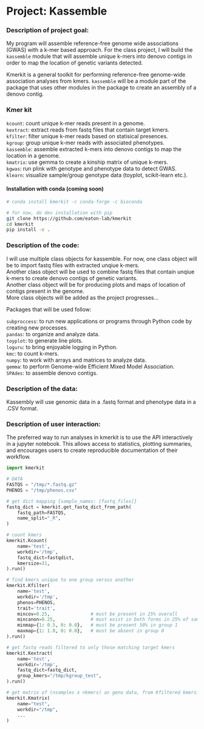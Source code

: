 # Project: Kassemble 

### Description of project goal:
My program will assemble reference-free genome wide associations (GWAS) with a k-mer based approach. For the class project, I will build the `kassemble` module that will assemble unique k-mers into denovo contigs in order to map the location of genetic variants detected.  

Kmerkit is a general toolkit for performing reference-free genome-wide association analyses from kmers. `kassemble` will be a module part of the package that uses other modules in the package to create an assembly of a denovo contig. 

### Kmer kit
`kcount`: count unique k-mer reads present in a genome.\
`kextract`: extract reads from fastq files that contain target kmers.\
`kfilter`: filter unique k-mer reads based on statisical presences.\
`kgroup`: group unique k-mer reads with associated phenotypes.\
`kassemble`: assemble extracted k-mers into denovo contigs to map the location in a genome.\
`kmatrix`: use gemma to create a kinship matrix of unique k-mers.\
`kgwas`: run plink with genotype and phenotype data to detect GWAS.\
`klearn`: visualize sample/group genotype data (toyplot, scikit-learn etc.).

#### Installation with conda (coming soon)
```bash
# conda install kmerkit -c conda-forge -c bioconda

# for now, do dev installation with pip
git clone https://github.com/eaton-lab/kmerkit
cd kmerkit
pip install -e .
```

### Description of the code:
  
I will use multiple class objects for kassemble. For now, one class object will be to import fastq files with extracted unqiue k-mers.\
Another class object will be used to combine fastq files that contain unqiue k-mers to create denovo contigs of genetic variants.\
Another class object will be for producing plots and maps of location of contigs present in the genome.\
More class objects will be added as the project progresses...

Packages that will be used follow: 

`subproccess`: to run new applications or programs through Python code by creating new processes.\
`pandas`: to organize and analyze data.\
`toyplot`: to generate line plots.\
`loguru`: to bring enjoyable logging in Python.\
`kmc`: to count k-mers.\
`numpy`: to work with arrays and matrices to analyze data.\
`gemma`: to perform Genome-wide Efficient Mixed Model Association.\
`SPAdes`: to assemble denovo contigs. 

### Description of the data:
Kassembly will use genomic data in a .fastq format and phenotype data in a .CSV format. 

### Description of user interaction:
The preferred way to run analyses in kmerkit is to use the API interactively in a jupyter notebook. This allows access to statistics, plotting summaries, and encourages users to create reproducible documentation of their workflow.

```python
import kmerkit  

# DATA
FASTQS = "/tmp/*.fastq.gz"
PHENOS = "/tmp/phenos.csv"

# get dict mapping {sample_names: [fastq_files]}
fastq_dict = kmerkit.get_fastq_dict_from_path(
    fastq_path=FASTQS, 
    name_split="_R",
)

# count kmers
kmerkit.Kcount(
    name='test', 
    workdir='/tmp', 
    fastq_dict=fastqdict,
    kmersize=31,
).run()

# find kmers unique to one group versus another
kmerkit.Kfilter(
    name='test', 
    workdir='/tmp', 
    phenos=PHENOS,
    trait='trait',
    mincov=0.25,               # must be present in 25% overall
    mincanon=0.25,             # must exist in both forms in 25% of samples where present.
    minmap={1: 0.5, 0: 0.0},   # must be present 50% in group 1
    maxmap={1: 1.0, 0: 0.0},   # must be absent in group 0
).run()

# get fastq reads filtered to only those matching target kmers
kmerkit.Kextract(
    name='test',
    workdir='/tmp',
    fastq_dict=fastq_dict,
    group_kmers="/tmp/kgroup_test",
).run()  

# get matrix of (nsamples x nkmers) as geno data, from Kfiltered kmers.
kmerkit.Kmatrix(
    name="test",
    workdir="/tmp",
    ...
)
```
